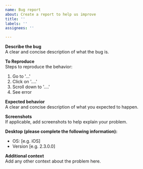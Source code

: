 ```yaml
---
name: Bug report
about: Create a report to help us improve
title: ''
labels: ''
assignees: ''

---
```


**Describe the bug**
<br>A clear and concise description of what the bug is.

**To Reproduce**
<br>Steps to reproduce the behavior:
1. Go to '...'
2. Click on '....'
3. Scroll down to '....'
4. See error

**Expected behavior**
<br>A clear and concise description of what you expected to happen.

**Screenshots**
<br>If applicable, add screenshots to help explain your problem.

**Desktop (please complete the following information):**
 - OS: [e.g. iOS]
 - Version [e.g. 2.3.0.0]

**Additional context**
<br>Add any other context about the problem here.
